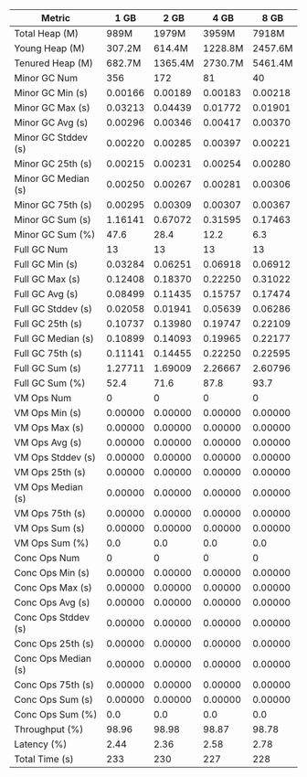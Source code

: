 | Metric | 1 GB | 2 GB | 4 GB | 8 GB |
|------|----|----|----|----|
| Total Heap (M) | 989M | 1979M | 3959M | 7918M |
| Young Heap (M) | 307.2M | 614.4M | 1228.8M | 2457.6M |
| Tenured Heap (M) | 682.7M | 1365.4M | 2730.7M | 5461.4M |
| Minor GC Num | 356 | 172 | 81 | 40 |
| Minor GC Min (s) | 0.00166 | 0.00189 | 0.00183 | 0.00218 |
| Minor GC Max (s) | 0.03213 | 0.04439 | 0.01772 | 0.01901 |
| Minor GC Avg (s) | 0.00296 | 0.00346 | 0.00417 | 0.00370 |
| Minor GC Stddev (s) | 0.00220 | 0.00285 | 0.00397 | 0.00221 |
| Minor GC 25th (s) | 0.00215 | 0.00231 | 0.00254 | 0.00280 |
| Minor GC Median (s) | 0.00250 | 0.00267 | 0.00281 | 0.00306 |
| Minor GC 75th (s) | 0.00295 | 0.00309 | 0.00307 | 0.00367 |
| Minor GC Sum (s) | 1.16141 | 0.67072 | 0.31595 | 0.17463 |
| Minor GC Sum (%) | 47.6 | 28.4 | 12.2 | 6.3 |
| Full GC Num | 13 | 13 | 13 | 13 |
| Full GC Min (s) | 0.03284 | 0.06251 | 0.06918 | 0.06912 |
| Full GC Max (s) | 0.12408 | 0.18370 | 0.22250 | 0.31022 |
| Full GC Avg (s) | 0.08499 | 0.11435 | 0.15757 | 0.17474 |
| Full GC Stddev (s) | 0.02058 | 0.01941 | 0.05639 | 0.06286 |
| Full GC 25th (s) | 0.10737 | 0.13980 | 0.19747 | 0.22109 |
| Full GC Median (s) | 0.10899 | 0.14093 | 0.19965 | 0.22177 |
| Full GC 75th (s) | 0.11141 | 0.14455 | 0.22250 | 0.22595 |
| Full GC Sum (s) | 1.27711 | 1.69009 | 2.26667 | 2.60796 |
| Full GC Sum (%) | 52.4 | 71.6 | 87.8 | 93.7 |
| VM Ops Num | 0 | 0 | 0 | 0 |
| VM Ops Min (s) | 0.00000 | 0.00000 | 0.00000 | 0.00000 |
| VM Ops Max (s) | 0.00000 | 0.00000 | 0.00000 | 0.00000 |
| VM Ops Avg (s) | 0.00000 | 0.00000 | 0.00000 | 0.00000 |
| VM Ops Stddev (s) | 0.00000 | 0.00000 | 0.00000 | 0.00000 |
| VM Ops 25th (s) | 0.00000 | 0.00000 | 0.00000 | 0.00000 |
| VM Ops Median (s) | 0.00000 | 0.00000 | 0.00000 | 0.00000 |
| VM Ops 75th (s) | 0.00000 | 0.00000 | 0.00000 | 0.00000 |
| VM Ops Sum (s) | 0.00000 | 0.00000 | 0.00000 | 0.00000 |
| VM Ops Sum (%) | 0.0 | 0.0 | 0.0 | 0.0 |
| Conc Ops Num | 0 | 0 | 0 | 0 |
| Conc Ops Min (s) | 0.00000 | 0.00000 | 0.00000 | 0.00000 |
| Conc Ops Max (s) | 0.00000 | 0.00000 | 0.00000 | 0.00000 |
| Conc Ops Avg (s) | 0.00000 | 0.00000 | 0.00000 | 0.00000 |
| Conc Ops Stddev (s) | 0.00000 | 0.00000 | 0.00000 | 0.00000 |
| Conc Ops 25th (s) | 0.00000 | 0.00000 | 0.00000 | 0.00000 |
| Conc Ops Median (s) | 0.00000 | 0.00000 | 0.00000 | 0.00000 |
| Conc Ops 75th (s) | 0.00000 | 0.00000 | 0.00000 | 0.00000 |
| Conc Ops Sum (s) | 0.00000 | 0.00000 | 0.00000 | 0.00000 |
| Conc Ops Sum (%) | 0.0 | 0.0 | 0.0 | 0.0 |
| Throughput (%) | 98.96 | 98.98 | 98.87 | 98.78 |
| Latency (%) | 2.44 | 2.36 | 2.58 | 2.78 |
| Total Time (s) | 233 | 230 | 227 | 228 |
